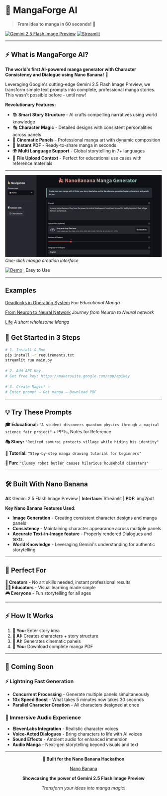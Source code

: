# 🍌 MangaForge AI

> **From idea to manga in 60 seconds!** 🚀

[![Gemini 2.5 Flash Image Preview](https://img.shields.io/badge/AI-Gemini%202.5%20Flash%20Image%20Preview-blue?style=for-the-badge&logo=google)](https://ai.google.dev)
[![Streamlit](https://img.shields.io/badge/Interface-Streamlit-red?style=for-the-badge&logo=streamlit)](https://streamlit.io)

---

## ⚡ **What is MangaForge AI?**

**The world's first AI-powered manga generator with Character Consistency and Dialogue using Nano Banana!** 🎨

Leveraging Google's cutting-edge Gemini 2.5 Flash Image Preview, we transform simple text prompts into complete, professional manga stories. This wasn't possible before - until now!

**Revolutionary Features:**

- 📚 **Smart Story Structure** - AI crafts compelling narratives using world knowledge
- 🎭 **Character Magic** - Detailed designs with consistent personalities across panels
- 🎨 **Cinematic Panels** - Professional manga art with dynamic composition
- 📄 **Instant PDF** - Ready-to-share manga in seconds
- 🌍 **Multi Language Support** - Global storytelling in 7+ languages
- 📑 **File Upload Context** - Perfect for educational use cases with reference materials

---

![MangaForge AI Interface](https://github.com/jaygupta17/manga/blob/main/ss.png)
_One-click manga creation interface_

[![Demo](https://img.youtube.com/vi/xtad8RJK5Cc/0.jpg)](https://www.youtube.com/watch?v=xtad8RJK5Cc)
_Easy to Use

---

## Examples

[Deadlocks in Operating System](https://drive.google.com/file/d/1BYJmXUeWdLssS9bPKzpBvsILgT7-__Kc/view?usp=drive_link)
_Fun Educational Manga_

[From Neuron to Neural Network](https://drive.google.com/file/d/1zcFitFNiR8avt_ZRTfIRTUPq3V0DdmBY/view?usp=drive_link)
_Journey from Neuron to Neural network_

[Life](https://drive.google.com/file/d/1dozXLK6xpNoBOCBtgjqeQzgUjQm_xMzZ/view?usp=drive_link)
_A short wholesome Manga_


## 🚀 **Get Started in 3 Steps**

```bash
# 1. Install & Run
pip install -r requirements.txt
streamlit run main.py

# 2. Add API Key
# Get free key: https://makersuite.google.com/app/apikey

# 3. Create Magic! ✨
# Enter prompt → Get manga → Download PDF
```

---

## 💡 **Try These Prompts**

**🎓 Educational:** `"A student discovers quantum physics through a magical science fair project"` + PPTs, Notes for Reference

**🎭 Story:** `"Retired samurai protects village while hiding his identity"`

**🎨 Tutorial:** `"Step-by-step manga drawing tutorial for beginners"`

**🌟 Fun:** `"Clumsy robot butler causes hilarious household disasters"`

---

## 🛠️ **Built With Nano Banana**

**AI:** Gemini 2.5 Flash Image Preview | **Interface:** Streamlit | **PDF:** img2pdf

**Key Nano Banana Features Used:**

- **Image Generation** - Creating consistent character designs and manga panels
- **Consistency** - Maintaining character appearance across multiple panels
- **Accurate Text-in-Image feature** - Properly rendered Dialogues and texts.
- **World Knowledge** - Leveraging Gemini's understanding for authentic storytelling

---

## 🎯 **Perfect For**

**🎨 Creators** - No art skills needed, instant professional results  
**👨‍🏫 Educators** - Visual learning made simple  
**🎮 Everyone** - Fun storytelling for all ages

---

## ⚡ **How It Works**

1. **📝 You:** Enter story idea
2. **🤖 AI:** Creates characters + story structure
3. **🎨 AI:** Generates cinematic panels
4. **📄 You:** Download complete manga PDF

---

## 🚀 **Coming Soon**

### ⚡ **Lightning Fast Generation**

- **Concurrent Processing** - Generate multiple panels simultaneously
- **10x Speed Boost** - What takes 5 minutes now takes 30 seconds
- **Parallel Character Creation** - All characters designed at once

### 🎵 **Immersive Audio Experience**

- **ElevenLabs Integration** - Realistic character voices
- **Voice-Acted Dialogues** - Bring characters to life with AI voices
- **Sound Effects** - Ambient audio for enhanced immersion
- **Audio Manga** - Next-gen storytelling beyond visuals and text

---

<div align="center">

**🍌 Built for the Nano Banana Hackathon**

[Nano Banana](https://www.kaggle.com/competitions/banana)

**Showcasing the power of Gemini 2.5 Flash Image Preview**

_Transform your ideas into manga magic!_

</div>
